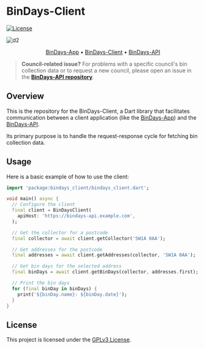 # BinDays-Client

[![License](https://img.shields.io/badge/License-GPLv3-blue.svg)](LICENSE)

![d2](https://github.com/user-attachments/assets/c9dccc4d-eec1-4de5-b0e7-3e6767d66409)

<p align="center">
  <a href="https://github.com/BadgerHobbs/BinDays-App">BinDays-App</a> •
  <a href="https://github.com/BadgerHobbs/BinDays-Client">BinDays-Client</a> •
  <a href="https://github.com/BadgerHobbs/BinDays-API">BinDays-API</a>
</p>

> **Council-related issue?** For problems with a specific council's bin collection data or to request a new council, please open an issue in the [**BinDays-API repository**](https://github.com/BadgerHobbs/BinDays-API/issues).

## Overview

This is the repository for the BinDays-Client, a Dart library that facilitates communication between a client application (like the [BinDays-App](https://github.com/BadgerHobbs/BinDays-App)) and the [BinDays-API](https://github.com/BadgerHobbs/BinDays-API).

Its primary purpose is to handle the request-response cycle for fetching bin collection data.

## Usage

Here is a basic example of how to use the client:

```dart
import 'package:bindays_client/bindays_client.dart';

void main() async {
  // Configure the client
  final client = BinDaysClient(
    apiHost: 'https://bindays-api.example.com',
  );

  // Get the collector for a postcode
  final collector = await client.getCollector('SW1A 0AA');

  // Get addresses for the postcode
  final addresses = await client.getAddresses(collector, 'SW1A 0AA');

  // Get bin days for the selected address
  final binDays = await client.getBinDays(collector, addresses.first);

  // Print the bin days
  for (final binDay in binDays) {
    print('${binDay.name}: ${binDay.date}');
  }
}
```

## License

This project is licensed under the [GPLv3 License](LICENSE).
